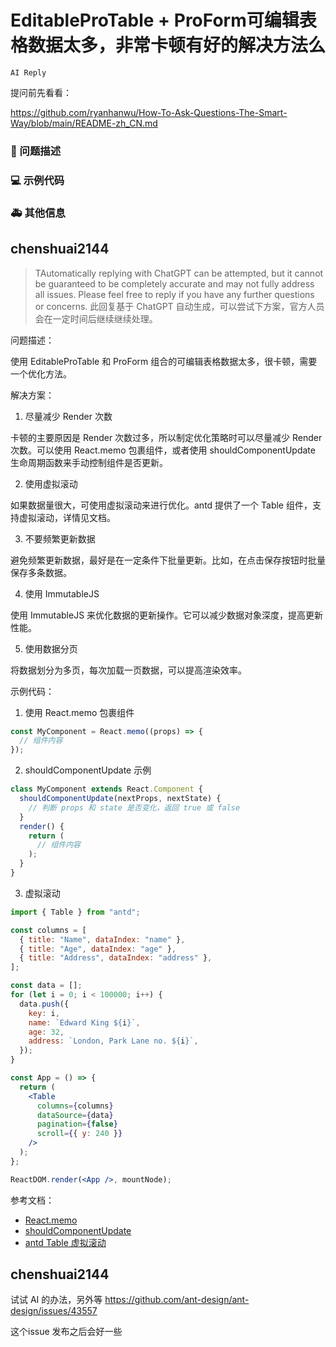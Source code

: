 # EditableProTable + ProForm可编辑表格数据太多，非常卡顿有好的解决方法么

`AI Reply`

提问前先看看：

https://github.com/ryanhanwu/How-To-Ask-Questions-The-Smart-Way/blob/main/README-zh_CN.md

### 🧐 问题描述

<!--
详细地描述问题，让大家都能理解
-->

### 💻 示例代码

<!--
如果你有解决方案，在这里清晰地阐述
-->

### 🚑 其他信息

<!--
如截图等其他信息可以贴在这里
-->

## chenshuai2144

> TAutomatically replying with ChatGPT can be attempted, but it cannot be guaranteed to be completely accurate and may not fully address all issues. Please feel free to reply if you have any further questions or concerns.
> 此回复基于 ChatGPT 自动生成，可以尝试下方案，官方人员会在一定时间后继续继续处理。

问题描述：

使用 EditableProTable 和 ProForm 组合的可编辑表格数据太多，很卡顿，需要一个优化方法。

解决方案：

1. 尽量减少 Render 次数

卡顿的主要原因是 Render 次数过多，所以制定优化策略时可以尽量减少 Render 次数。可以使用 React.memo 包裹组件，或者使用 shouldComponentUpdate 生命周期函数来手动控制组件是否更新。

2. 使用虚拟滚动

如果数据量很大，可使用虚拟滚动来进行优化。antd 提供了一个 Table 组件，支持虚拟滚动，详情见文档。

3. 不要频繁更新数据

避免频繁更新数据，最好是在一定条件下批量更新。比如，在点击保存按钮时批量保存多条数据。

4. 使用 ImmutableJS

使用 ImmutableJS 来优化数据的更新操作。它可以减少数据对象深度，提高更新性能。

5. 使用数据分页

将数据划分为多页，每次加载一页数据，可以提高渲染效率。

示例代码：

1. 使用 React.memo 包裹组件

```jsx
const MyComponent = React.memo((props) => {
  // 组件内容
});
```

2. shouldComponentUpdate 示例

```jsx
class MyComponent extends React.Component {
  shouldComponentUpdate(nextProps, nextState) {
    // 判断 props 和 state 是否变化，返回 true 或 false
  }
  render() {
    return (
      // 组件内容
    );
  }
}
```

3. 虚拟滚动

```jsx
import { Table } from "antd";

const columns = [
  { title: "Name", dataIndex: "name" },
  { title: "Age", dataIndex: "age" },
  { title: "Address", dataIndex: "address" },
];

const data = [];
for (let i = 0; i < 100000; i++) {
  data.push({
    key: i,
    name: `Edward King ${i}`,
    age: 32,
    address: `London, Park Lane no. ${i}`,
  });
}

const App = () => {
  return (
    <Table
      columns={columns}
      dataSource={data}
      pagination={false}
      scroll={{ y: 240 }}
    />
  );
};

ReactDOM.render(<App />, mountNode);
```

参考文档：

- [React.memo](https://zh-hans.reactjs.org/docs/react-api.html#reactmemo)
- [shouldComponentUpdate](https://zh-hans.reactjs.org/docs/react-component.html#shouldcomponentupdate)
- [antd Table 虚拟滚动](https://ant.design/components/table-cn/#components-table-demo-virtualized)

## chenshuai2144

试试 AI 的办法，另外等 https://github.com/ant-design/ant-design/issues/43557

这个issue 发布之后会好一些
